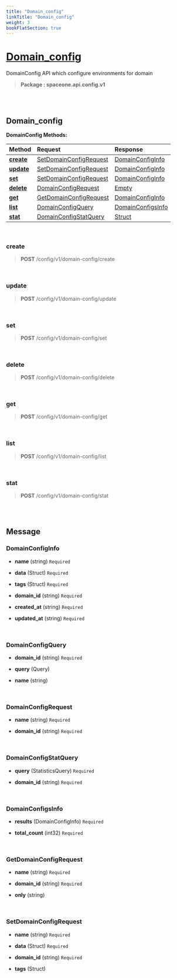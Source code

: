 ```yaml
---
title: "Domain_config"
linkTitle: "Domain_config"
weight: 3
bookFlatSection: true
---
```

# [Domain_config](#Domain_config)
DomainConfig API which configure environments for domain


>  **Package : spaceone.api.config.v1**

<br>
<br>

## Domain_config





**DomainConfig Methods:**


| Method | Request | Response |
| :----- | :-------- | :-------- |
| [**create**](./DomainConfig#create) | [SetDomainConfigRequest](DomainConfig#setdomainconfigrequest) | [DomainConfigInfo](./DomainConfig#domainconfiginfo) |
| [**update**](./DomainConfig#update) | [SetDomainConfigRequest](DomainConfig#setdomainconfigrequest) | [DomainConfigInfo](./DomainConfig#domainconfiginfo) |
| [**set**](./DomainConfig#set) | [SetDomainConfigRequest](DomainConfig#setdomainconfigrequest) | [DomainConfigInfo](./DomainConfig#domainconfiginfo) |
| [**delete**](./DomainConfig#delete) | [DomainConfigRequest](DomainConfig#domainconfigrequest) | [Empty](./DomainConfig#empty) |
| [**get**](./DomainConfig#get) | [GetDomainConfigRequest](DomainConfig#getdomainconfigrequest) | [DomainConfigInfo](./DomainConfig#domainconfiginfo) |
| [**list**](./DomainConfig#list) | [DomainConfigQuery](DomainConfig#domainconfigquery) | [DomainConfigsInfo](./DomainConfig#domainconfigsinfo) |
| [**stat**](./DomainConfig#stat) | [DomainConfigStatQuery](DomainConfig#domainconfigstatquery) | [Struct](./DomainConfig#struct) |



    
<br>

### create





> **POST** /config/v1/domain-config/create
>






    
<br>

### update





> **POST** /config/v1/domain-config/update
>






    
<br>

### set





> **POST** /config/v1/domain-config/set
>






    
<br>

### delete





> **POST** /config/v1/domain-config/delete
>






    
<br>

### get





> **POST** /config/v1/domain-config/get
>






    
<br>

### list





> **POST** /config/v1/domain-config/list
>






    
<br>

### stat





> **POST** /config/v1/domain-config/stat
>






    


<br>
<br>

## Message



### DomainConfigInfo
* **name** (string)  `Required` 

    
* **data** (Struct)  `Required` 

    
* **tags** (Struct)  `Required` 

    
* **domain_id** (string)  `Required` 

    
* **created_at** (string)  `Required` 

    
* **updated_at** (string)  `Required` 

    <br>

### DomainConfigQuery
* **domain_id** (string)  `Required` 

    
* **query** (Query) 

    
* **name** (string) 

    <br>

### DomainConfigRequest
* **name** (string)  `Required` 

    
* **domain_id** (string)  `Required` 

    <br>

### DomainConfigStatQuery
* **query** (StatisticsQuery)  `Required` 

    
* **domain_id** (string)  `Required` 

    <br>

### DomainConfigsInfo
* **results** (DomainConfigInfo)  `Required` 

    
* **total_count** (int32)  `Required` 

    <br>

### GetDomainConfigRequest
* **name** (string)  `Required` 

    
* **domain_id** (string)  `Required` 

    
* **only** (string) 

    <br>

### SetDomainConfigRequest
* **name** (string)  `Required` 

    
* **data** (Struct)  `Required` 

    
* **domain_id** (string)  `Required` 

    
* **tags** (Struct) 

    <br>
